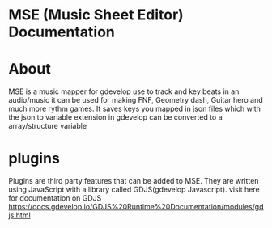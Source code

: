 # MSE (Music Sheet Editor) Documentation
# About
MSE is a music mapper for gdevelop use to track and key beats in an audio/music it can be used for making FNF, Geometry dash, Guitar hero and much more rythm games.
It saves keys you mapped in  json files which with the json to variable extension in gdevelop can be converted to a array/structure variable
# plugins
Plugins are third party features that can be added to MSE.
They are written using JavaScript with a library called GDJS(gdevelop Javascript).
visit here for documentation on GDJS https://docs.gdevelop.io/GDJS%20Runtime%20Documentation/modules/gdjs.html
